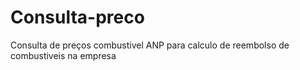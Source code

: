 # Consulta-preco
Consulta de preços combustivel ANP para calculo de reembolso de combustiveis na empresa
